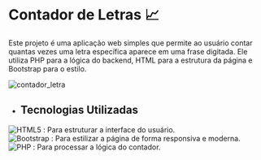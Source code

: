# Contador de Letras 📈

Este projeto é uma aplicação web simples que permite ao usuário contar quantas vezes uma letra específica aparece em uma frase digitada. Ele utiliza PHP para a lógica do backend, HTML para a estrutura da página e Bootstrap para o estilo.

![contador_letra](https://github.com/user-attachments/assets/8d1d892a-2ace-43ce-b628-4d1af67106fd)

- ## Tecnologias Utilizadas

![HTML5](https://img.shields.io/badge/html5-%23E34F26.svg?style=for-the-badge&logo=html5&logoColor=white) : Para estruturar a interface do usuário.  
![Bootstrap](https://img.shields.io/badge/Bootstrap-563D7C?style=for-the-badge&logo=bootstrap&logoColor=white) : Para estilizar a página de forma responsiva e moderna.  
![PHP](https://img.shields.io/badge/PHP-777BB4?style=for-the-badge&logo=php&logoColor=white) : Para processar a lógica do contador.
